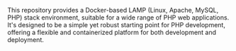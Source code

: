 This repository provides a Docker-based LAMP (Linux, Apache, MySQL, PHP) stack environment, suitable for a wide range of PHP web applications. It's designed to be a simple yet robust starting point for PHP development, offering a flexible and containerized platform for both development and deployment.


